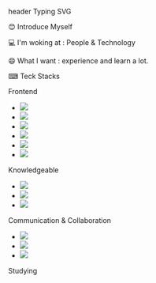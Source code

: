 
header Typing SVG

😊 Introduce Myself

💻 I'm woking at : People & Technology

😄 What I want : experience and learn a lot.

⌨ Teck Stacks

Frontend

- <img src="https://img.shields.io/badge/JavaScript-F7DF1E?style=flat-square&logo=JavaScript&logoColor=white"/></a>
- <img src="https://img.shields.io/badge/HTML-E34F26?style=flat&logo=HTML5&logoColor=white"/></a>
- <img src="https://img.shields.io/badge/CSS-1572B6?style=flat&logo=CSS3&logoColor=white"/></a>
- <img src="https://img.shields.io/badge/React-61DAFB?style=flat&logo=React&logoColor=white"/></a>
- <img src="https://img.shields.io/badge/Redux-764ABC?style=flat&logo=Redux&logoColor=white"/></a>
- <img src="https://img.shields.io/badge/StyledComponents-DB7093?style=flat&logo=styledComponents&logoColor=white"/></a>

       

Knowledgeable

- <img src="https://img.shields.io/badge/Java-007396?style=flat-square&logo=Java&logoColor=white"/></a>
- <img src="https://img.shields.io/badge/MySQL-4479A1?style=flat-square&logo=MySQL&logoColor=white"/></a>
- <img src="https://img.shields.io/badge/Spring-6DB33F?style=flat-square&logo=Spring&logoColor=white"/></a>
 

Communication & Collaboration

- <img src="https://img.shields.io/badge/Notion-000000?style=flat-square&logo=Notion&logoColor=white"/></a>
- <img src="https://img.shields.io/badge/Slack-4A154B?style=flat-square&logo=Slack&logoColor=white"/></a>
- <img src="https://img.shields.io/badge/Redmine-B32024?style=flat-square&logo=Redmine&logoColor=white"/></a>


Studying

